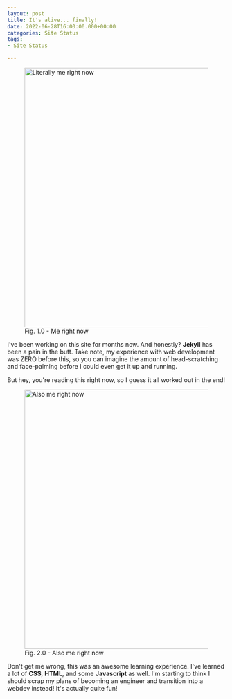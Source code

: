 ```yaml
---
layout: post
title: It's alive... finally!
date: 2022-06-28T16:00:00.000+00:00
categories: Site Status
tags:
- Site Status

---
```

<figure> <img src="https://cdn.discordapp.com/attachments/993410728088305734/993757362487828550/unknown.png" alt="Literally me right now" style="width:600px;"> <figcaption>Fig. 1.0 - Me right now</figcaption> </figure>

I've been working on this site for months now. And honestly? **Jekyll** has been a pain in the butt. Take note, my experience with web development was ZERO before this, so you can imagine the amount of head-scratching and face-palming before I could even get it up and running.

But hey, you're reading this right now, so I guess it all worked out in the end!

<figure> <img src="https://cdn.discordapp.com/attachments/993410728088305734/994097955193761892/brent-rambo-ok.gif" alt="Also me right now" style="width:600px;"> <figcaption>Fig. 2.0 - Also me right now</figcaption> </figure>

Don't get me wrong, this was an awesome learning experience. I've learned a lot of **CSS**, **HTML**, and some **Javascript** as well. I'm starting to think I should scrap my plans of becoming an engineer and transition into a webdev instead! It's actually quite fun!